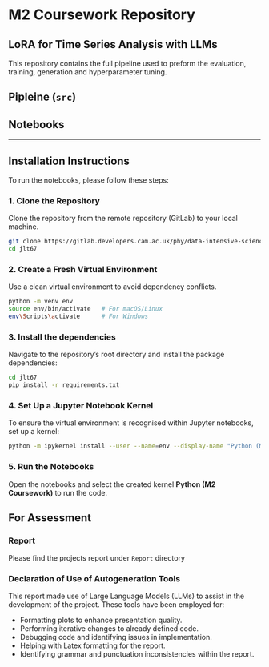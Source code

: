 # M2 Coursework Repository
## LoRA for Time Series Analysis with LLMs

This repository contains the full pipeline used to preform the evaluation, training, generation and hyperparameter tuning.

## Pipleine (`src`)

## Notebooks


---

## Installation Instructions

To run the notebooks, please follow these steps:

### 1. Clone the Repository

Clone the repository from the remote repository (GitLab) to your local machine.

```bash
git clone https://gitlab.developers.cam.ac.uk/phy/data-intensive-science-mphil/assessments/m2_coursework/jlt67.git
cd jlt67
```

### 2. Create a Fresh Virtual Environment
Use a clean virtual environment to avoid dependency conflicts.
```bash
python -m venv env
source env/bin/activate   # For macOS/Linux
env\Scripts\activate      # For Windows
```

### 3. Install the dependencies
Navigate to the repository’s root directory and install the package dependencies:
```bash
cd jlt67
pip install -r requirements.txt
```

### 4. Set Up a Jupyter Notebook Kernel
To ensure the virtual environment is recognised within Jupyter notebooks, set up a kernel:
```bash
python -m ipykernel install --user --name=env --display-name "Python (M2 Coursework)"
```

### 5. Run the Notebooks
Open the notebooks and select the created kernel **Python (M2 Coursework)** to run the code.


## For Assessment

### Report
Please find the projects report under `Report` directory

### Declaration of Use of Autogeneration Tools
This report made use of Large Language Models (LLMs) to assist in the development of the project.
These tools have been employed for:
- Formatting plots to enhance presentation quality.
- Performing iterative changes to already defined code.
- Debugging code and identifying issues in implementation.
- Helping with Latex formatting for the report.
- Identifying grammar and punctuation inconsistencies within the report.